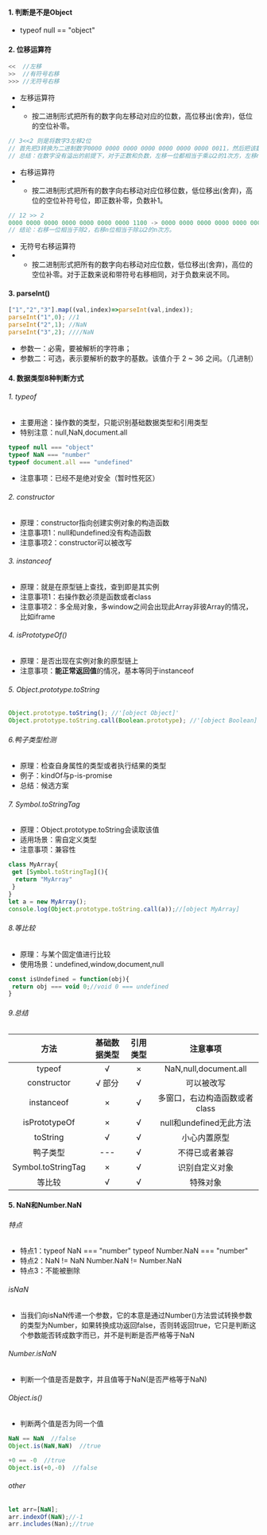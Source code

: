 #### 1. 判断是不是Object
- typeof null == "object"
#### 2. 位移运算符
```js
<<  //左移
>>  //有符号右移
>>> //无符号右移
```
- 左移运算符
- - 按二进制形式把所有的数字向左移动对应的位数，高位移出(舍弃)，低位的空位补零。
```js
// 3<<2 则是将数字3左移2位
// 首先把3转换为二进制数字0000 0000 0000 0000 0000 0000 0000 0011，然后把该数字高位(左侧)的两个零移出，其他的数字都朝左平移2位，最后在低位(右侧)的两个空位补零。则得到的最终结果是0000 0000 0000 0000 0000 0000 0000 1100，则转换为十进制是12。
// 总结：在数字没有溢出的前提下，对于正数和负数，左移一位都相当于乘以2的1次方，左移n位就相当于乘以2的n次方。
```
- 右移运算符
- - 按二进制形式把所有的数字向右移动对应位移位数，低位移出(舍弃)，高位的空位补符号位，即正数补零，负数补1。
```js
// 12 >> 2
0000 0000 0000 0000 0000 0000 0000 1100 -> 0000 0000 0000 0000 0000 0000 0000 0011  -> 3
// 结论：右移一位相当于除2，右移n位相当于除以2的n次方。
```
- 无符号右移运算符
- - 按二进制形式把所有的数字向右移动对应位数，低位移出(舍弃)，高位的空位补零。对于正数来说和带符号右移相同，对于负数来说不同。
#### 3. parseInt()
```js
["1","2","3"].map((val,index)=>parseInt(val,index));
parseInt("1",0); //1
parseInt("2",1); //NaN
parseInt("3",2); ////NaN
```
- 参数一：必需，要被解析的字符串；
- 参数二：可选，表示要解析的数字的基数。该值介于 2 ~ 36 之间。（几进制）

#### 4. 数据类型8种判断方式
###### 1. typeof
- 主要用途：操作数的类型，只能识别基础数据类型和引用类型
- 特别注意：null,NaN,document.all
```js
typeof null === "object"
typeof NaN === "number"
typeof document.all === "undefined"
```
- 注意事项：已经不是绝对安全（暂时性死区）

###### 2. constructor
- 原理：constructor指向创建实例对象的构造函数
- 注意事项1：null和undefined没有构造函数
- 注意事项2：constructor可以被改写

###### 3. instanceof
- 原理：就是在原型链上查找，查到即是其实例
- 注意事项1：右操作数必须是函数或者class
- 注意事项2：多全局对象，多window之间会出现此Array非彼Array的情况，比如iframe

###### 4. isPrototypeOf()
- 原理：是否出现在实例对象的原型链上
- 注意事项：**能正常返回值**的情况，基本等同于instanceof

###### 5. Object.prototype.toString
```js
Object.prototype.toString(); //'[object Object]'
Object.prototype.toString.call(Boolean.prototype); //'[object Boolean]'
```

###### 6.鸭子类型检测
- 原理：检查自身属性的类型或者执行结果的类型
- 例子：kindOf与p-is-promise
- 总结：候选方案

###### 7. Symbol.toStringTag
- 原理：Object.prototype.toString会读取该值
- 适用场景：需自定义类型
- 注意事项：兼容性
```js
class MyArray{
 get [Symbol.toStringTag](){
  return "MyArray"
 }
}
let a = new MyArray();
console.log(Object.prototype.toString.call(a));//[object MyArray]
```

###### 8.等比较
- 原理：与某个固定值进行比较
- 使用场景：undefined,window,document,null
```js
const isUndefined = function(obj){
 return obj === void 0;//void 0 === undefined
}
```

###### 9.总结

|方法                |基础数据类型 |引用类型 |注意事项 |
|:-:                |:-:          |:-:     |:-:|
|typeof             |√            |×       |NaN,null,document.all |
|constructor        |√ 部分       |√        |可以被改写 |
|instanceof         |×            |√       |多窗口，右边构造函数或者class |
|isPrototypeOf      |×            |√       |null和undefined无此方法 |
|toString           |√            |√       |小心内置原型 |
|鸭子类型            |---          |√       |不得已或者兼容 |
|Symbol.toStringTag |×            |√       |识别自定义对象 |
|等比较              |√            |√       |特殊对象 |


#### 5. NaN和Number.NaN
###### 特点
- 特点1：typeof NaN === "number"  typeof Number.NaN === "number"
- 特点2：NaN != NaN  Number.NaN != Number.NaN
- 特点3：不能被删除
###### isNaN
- 当我们向isNaN传递一个参数，它的本意是通过Number()方法尝试转换参数的类型为Number，如果转换成功返回false，否则转返回true，它只是判断这个参数能否转成数字而已，并不是判断是否严格等于NaN
###### Number.isNaN
- 判断一个值是否是数字，并且值等于NaN(是否严格等于NaN)
###### Object.is()
- 判断两个值是否为同一个值
```js
NaN == NaN  //false
Object.is(NaN,NaN)  //true

+0 == -0  //true
Object.is(+0,-0)  //false
```
###### other
```js
let arr=[NaN];
arr.indexOf(NaN);//-1
arr.includes(Nan);//true
```

